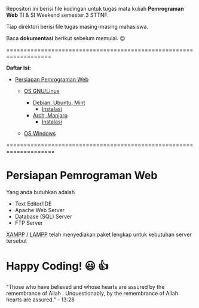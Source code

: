 Repositori ini berisi file kodingan untuk tugas mata kuliah **Pemrograman Web** TI & SI Weekend semester 3 STTNF.

Tiap direktori berisi file tugas masing-masing mahasiswa.

Baca **dokumentasi** berikut sebelum memulai. :wink:

===================================================================

**Daftar Isi:**
- [Persiapan Pemrograman Web](#)
  - [OS GNU/Linux](#)
    - [Debian, Ubuntu, Mint](#)
      - [Instalasi](#)
    - [Arch, Manjaro](#)
      - [Instalasi](#)
      
  - [OS Windows](#)

====================================================================
# Persiapan Pemrograman Web

Yang anda butuhkan adalah
- Text Editor/IDE
- Apache Web Server
- Database (SQL) Server
- FTP Server

[XAMPP](https://www.apachefriends.org/download.html) / [LAMPP](https://www.apachefriends.org/download.html) telah menyediakan paket lengkap untuk kebutuhan server tersebut

# Happy Coding! :smiley: :thumbsup:



"Those who have believed and whose hearts are assured by the remembrance of Allah . Unquestionably, by the remembrance of Allah hearts are assured." - 13:28

